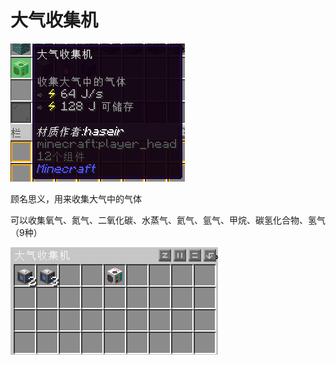 # 大气收集机

![大气收集机](image/15-1.png)

顾名思义，用来收集大气中的气体

可以收集氧气、氮气、二氧化碳、水蒸气、氦气、氩气、甲烷、碳氢化合物、氢气（9种）

![大气收集机正在收集气体](image/15-2.png)
